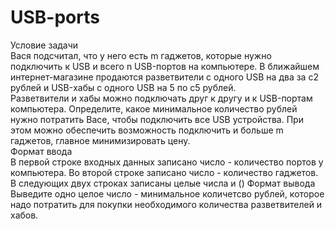 # USB-ports
Условие задачи  
Вася подсчитал, что у него есть m гаджетов, которые нужно подключить к USB и всего n USB-портов на компьютере. В ближайшем интернет-магазине продаются разветвители с одного USB на два за c2 рублей и USB-хабы с одного USB на 5 по c5 рублей.  
Разветвители и хабы можно подключать друг к другу и к USB-портам компьютера. Определите, какое минимальное количество рублей нужно потратить Васе, чтобы подключить все USB устройства. При этом можно обеспечить возможность подключить и больше m гаджетов, главное минимизировать цену.  
Формат ввода  
В первой строке входных данных записано число   - количество портов у компьютера. Во второй строке записано число   - количество гаджетов.
В следующих двух строках записаны целые числа и ()
Формат вывода  
Выведите одно целое число - минимальное количетсво рублей, которое надо потратить для покупки необходимого количества разветвителей и хабов.  
